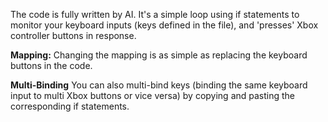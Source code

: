 The code is fully written by AI. It's a simple loop using if statements to monitor your keyboard inputs (keys defined in the file), and 'presses' Xbox controller buttons in response. 

**Mapping:**
Changing the mapping is as simple as replacing the keyboard buttons in the code. 

**Multi-Binding**
You can also multi-bind keys (binding the same keyboard input to multi Xbox buttons or vice versa) by copying and pasting the corresponding if statements.
